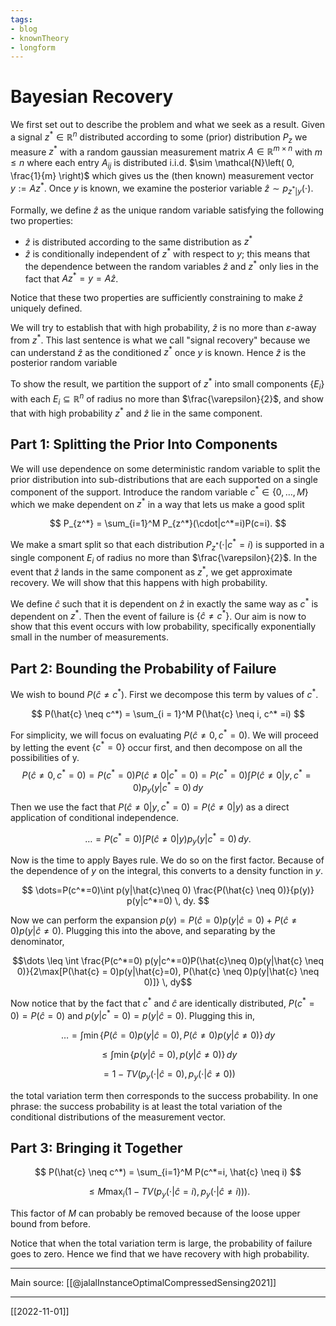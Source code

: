 ```yaml
---
tags:
- blog
- knownTheory
- longform
---
```

# Bayesian Recovery
We first set out to describe the problem and what we seek as a result. Given a signal $z^* \in \mathbb{R}^n$ distributed according to some (prior) distribution $P_{z}$ we measure $z^*$ with a random gaussian measurement matrix $A \in \mathbb{R}^{m \times n}$ with $m \leq n$ where each entry $A_{ij}$ is distributed i.i.d. $\sim \mathcal{N}\left( 0, \frac{1}{m} \right)$ which gives us the (then known) measurement vector $y:= Az^*$. Once $y$ is known, we examine the posterior variable $\hat{z} \sim p_{z^*|y}(\cdot)$. 

Formally, we define $\hat{z}$ as the unique random variable satisfying the following two properties:

-  $\hat{z}$ is distributed according to the same distribution as $z^*$
- $\hat{z}$ is conditionally independent of $z^*$ with respect to $y$; this means that the dependence between the random variables $\hat{z}$ and $z^*$ only lies in the fact that $Az^*=y=A\hat{z}$.

Notice that these two properties are sufficiently constraining to make $\hat{z}$ uniquely defined.

We will try to establish that with high probability, $\hat{z}$ is no more than $\varepsilon$-away from $z^*$. This last sentence is what we call "signal recovery" because we can understand $\hat{z}$ as the conditioned $z^*$ once $y$ is known. Hence $\hat{z}$ is the posterior random variable

To show the result, we partition the support of  $z^*$ into small components $\{ E_{i} \}$ with each $E_{i} \subseteq \mathbb{R}^n$ of radius no more than $\frac{\varepsilon}{2}$, and show that with high probability $z^*$ and $\hat{z}$ lie in the same component.

## Part 1: Splitting the Prior Into Components

We will use dependence on some deterministic random variable to split the prior distribution into sub-distributions that are each supported on a single component of the support. Introduce the random variable $c^* \in \{ 0,\dots,M \}$ which we make dependent on $z^*$ in a way that lets us make a good split

$$
P_{z^*} = \sum_{i=1}^M P_{z^*}(\cdot|c^*=i)P(c=i).
$$

We make a smart split so that each distribution $P_{z^*}(\cdot|c^*=i)$ is supported in a single component $E_{i}$ of radius no more than $\frac{\varepsilon}{2}$. In the event that $\hat{z}$ lands in the same component as $z^*$, we get approximate recovery. We will show that this happens with high probability.

We define $\hat{c}$ such that it is dependent on $\hat{z}$ in exactly the same way as $c^*$ is dependent on $z^*$. Then the event of failure is $\{\hat{c} \neq c^*\}$. Our aim is now to show that this event occurs with low probability, specifically exponentially small in the number of measurements.

## Part 2: Bounding the Probability of Failure

We wish to bound $P(\hat{c} \neq c^*)$. First we decompose this term by values of $c^*$.

$$
P(\hat{c} \neq c^*) = \sum_{i = 1}^M P(\hat{c} \neq i, c^* =i)
$$

For simplicity, we will focus on evaluating $P(\hat{c} \neq 0, c^* = 0)$. We will proceed by letting the event $\{ c^* = 0 \}$ occur first, and then decompose on all the possibilities of y.
$$P(\hat{c}\neq 0, c^*=0) = P(c^*=0)P(\hat{c} \neq 0|c^*=0) = P(c^* =0) \int P(\hat{c} \neq 0|y, c^*=0)p_{y}(y| c^*=0) \, dy$$
Then we use the fact that $P(\hat{c} \neq 0 | y, c^*=0) = P(\hat{c} \neq 0|y)$ as a direct application of conditional independence.

$$\dots = P(c^* =0) \int P(\hat{c} \neq 0|y)p_{y}(y|c^*=0) \, dy.$$

Now is the time to apply Bayes rule. We do so on the first factor. Because of the dependence of $y$ on the integral, this converts to a density function in $y$.

$$
\dots=P(c^*=0)\int p(y|\hat{c}\neq 0) \frac{P(\hat{c} \neq 0)}{p(y)} p(y|c^*=0) \, dy.
$$

Now we can perform the expansion $p(y) = P(\hat{c}=0)p(y|\hat{c}=0) + P(\hat{c} \neq 0)p(y|\hat{c}\neq 0)$. Plugging this into the above, and separating by the denominator,

$$\dots \leq \int \frac{P(c^*=0) p(y|c^*=0)P(\hat{c}\neq 0)p(y|\hat{c} \neq 0)}{2\max[P(\hat{c} = 0)p(y|\hat{c}=0), P(\hat{c} \neq 0)p(y|\hat{c} \neq 0)]} \, dy$$

Now notice that by the fact that $c^*$ and $\hat{c}$ are identically distributed, $P(c^*=0) = P(\hat{c}=0)$ and $p(y|c^*=0) = p(y|\hat{c}=0)$. Plugging this in,

$$
\dots = \int \min\{P(\hat{c}=0)p(y|\hat{c}=0), P(\hat{c}\neq 0)p(y|\hat{c} \neq 0)\} \, dy 
$$

$$
\leq \int \min\{p(y|\hat{c}=0),p(y|\hat{c}\neq 0)\} \, dy
$$

$$
=1 - TV(p_{y}(\cdot|\hat{c}=0), p_{y}(\cdot|\hat{c} \neq 0))
$$

the total variation term then corresponds to the success probability. In one phrase: the success probability is at least the total variation of the conditional distributions of the measurement vector.

## Part 3: Bringing it Together

$$
P(\hat{c} \neq c^*) = \sum_{i=1}^M P(c^*=i, \hat{c} \neq i)
$$

$$
\leq M \max_{i}(1-TV(p_{y}(\cdot|\hat{c}=i), p_{y}(\cdot|\hat{c} \neq i))).
$$

This factor of $M$ can probably be removed because of the loose upper bound from before.

Notice that when the total variation term is large, the probability of failure goes to zero. Hence we find that we have recovery with high probability.

---
Main source: [[@jalalInstanceOptimalCompressedSensing2021]]

---
[[2022-11-01]]